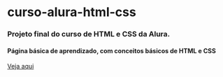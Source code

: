 # curso-alura-html-css
### Projeto final do curso de HTML e CSS da Alura.

#### Página básica de aprendizado, com conceitos básicos de HTML e CSS

[Veja aqui](https://lucaosoarez.github.io/curso-alura-html-css/)
